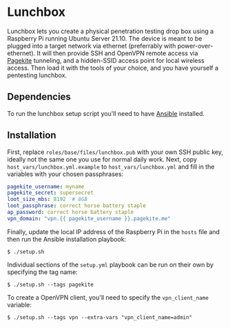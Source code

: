 # Lunchbox

Lunchbox lets you create a physical penetration testing drop box using a Raspberry Pi running Ubuntu Server 21.10. The device is meant to be plugged into a target network via ethernet (preferrably with power-over-ethernet). It will then provide SSH and OpenVPN remote access via [Pagekite](https://pagekite.net) tunneling, and a hidden-SSID access point for local wireless access. Then load it with the tools of your choice, and you have yourself a pentesting lunchbox.

## Dependencies

To run the lunchbox setup script you'll need to have [Ansible](https://docs.ansible.com/ansible/latest/installation_guide/intro_installation.html) installed.

## Installation

First, replace `roles/base/files/lunchbox.pub` with your own SSH public key, ideally not the same one you use for normal daily work. Next, copy `host_vars/lunchbox.yml.example` to `host_vars/lunchbox.yml` and fill in the variables with your chosen passphrases:

```yaml
pagekite_username: myname
pagekite_secret: supersecret
loot_size_mbs: 8192  # 8GB
loot_passphrase: correct horse battery staple
ap_password: correct horse battery staple
vpn_domain: "vpn.{{ pagekite_username }}.pagekite.me"
```

Finally, update the local IP address of the Raspberry Pi in the `hosts` file and then run the Ansible installation playbook:

```
$ ./setup.sh
```

Individual sections of the `setup.yml` playbook can be run on their own by specifying the tag name:

```
$ ./setup.sh --tags pagekite
```

To create a OpenVPN client, you'll need to specify the `vpn_client_name` variable:

```
$ ./setup.sh --tags vpn --extra-vars "vpn_client_name=admin"
```
